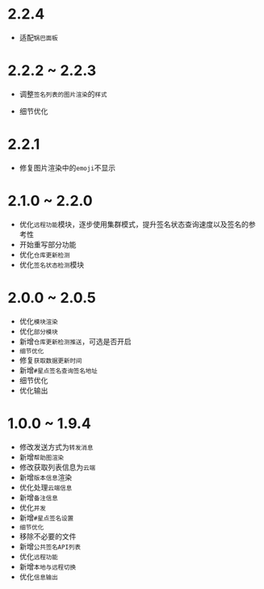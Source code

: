 # 2.2.4
* 适配`锅巴面板`


# 2.2.2 ~ 2.2.3

- 调整`签名列表的图片渲染`的`样式`
* 细节优化

# 2.2.1

- 修复图片渲染中的`emoji`不显示

# 2.1.0 ~ 2.2.0

- 优化`远程功能`模块，逐步使用集群模式，提升签名状态查询速度以及签名的参考性
- 开始重写部分功能
- 优化`仓库更新检测`
- 优化`签名状态检测`模块

# 2.0.0 ~ 2.0.5

- 优化`模块渲染`
- 优化`部分模块`
- 新增`仓库更新检测推送`，可选是否开启
- `细节优化`
- 修复`获取数据更新时间`
- 新增`#星点签名查询签名地址`
- 细节优化
- 优化输出

# 1.0.0 ~ 1.9.4

- 修改发送方式为`转发消息`
- 新增`帮助图渲染`
- 修改获取列表信息为`云端`
- 新增`版本信息`渲染
- 优化处理`云端信息`
- 新增`备注信息`
- 优化`并发`
- 新增`#星点签名设置`
- `细节优化`
- 移除不必要的文件
- 新增`公共签名API列表`
- 优化`远程功能`
- 新增`本地与远程切换`
- 优化`信息输出`
